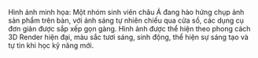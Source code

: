Hình ảnh minh họa: Một nhóm sinh viên châu Á đang hào hứng chụp ảnh sản phẩm trên bàn, với ánh sáng tự nhiên chiếu qua cửa sổ, các dụng cụ đơn giản được sắp xếp gọn gàng. Hình ảnh được thể hiện theo phong cách 3D Render hiện đại, màu sắc tươi sáng, sinh động, thể hiện sự sáng tạo và tự tin khi học kỹ năng mới.